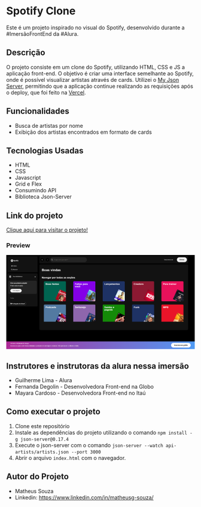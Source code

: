 # Spotify Clone

Este é um projeto inspirado no visual do Spotify, desenvolvido durante a #ImersãoFrontEnd da #Alura.

## Descrição

O projeto consiste em um clone do Spotify, utilizando HTML, CSS e JS a aplicação front-end. O objetivo é criar uma interface semelhante ao Spotify, onde é possível visualizar artistas através de cards. Utilizei o [My Json Server](https://my-json-server.typicode.com/), permitindo que a aplicação continue realizando as requisições após o deploy, que foi feito na [Vercel](vercel.com/).

## Funcionalidades

- Busca de artistas por nome
- Exibição dos artistas encontrados em formato de cards

## Tecnologias Usadas

- HTML
- CSS
- Javascript
- Grid e Flex
- Consumindo API
- Biblioteca Json-Server

## Link do projeto

[Clique aqui para visitar o projeto!](xd)

### Preview
<img src="./preview/projeto.png">


## Instrutores e instrutoras da alura nessa imersão
- Guilherme Lima - Alura
- Fernanda Degolin - Desenvolvedora Front-end na Globo
- Mayara Cardoso - Desenvolvedora Front-end no Itaú


## Como executar o projeto

1. Clone este repositório
2. Instale as dependências do projeto utilizando o comando `npm install -g json-server@0.17.4  `
3. Execute o json-server com o comando `json-server --watch api-artists/artists.json --port 3000`
3. Abrir o arquivo `index.html` com o navegador.

## Autor do Projeto

- Matheus Souza
- Linkedin: https://www.linkedin.com/in/matheusg-souza/